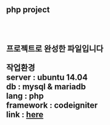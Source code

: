 <h2>php project<h2><br>

프로젝트로 완성한 파일입니다<br>

작업환경<br>
   server : ubuntu 14.04<br>
       db : mysql & mariadb<br>
     lang : php<br>
framework : codeigniter<br>
     link : <a href="ec2-52-37-198-200.us-west-2.compute.amazonaws.com/">here</a>


